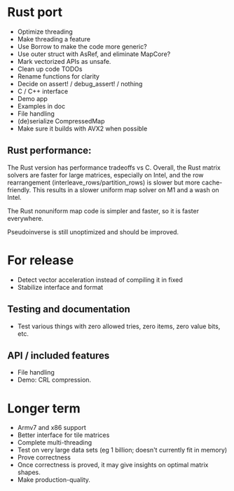 
# Rust port

* Optimize threading
* Make threading a feature
* Use Borrow to make the code more generic?
* Use outer struct with AsRef, and eliminate MapCore?
* Mark vectorized APIs as unsafe.
* Clean up code TODOs
* Rename functions for clarity
* Decide on assert! / debug_assert! / nothing
* C / C++ interface
* Demo app
* Examples in doc
* File handling
* (de)serialize CompressedMap
* Make sure it builds with AVX2 when possible

## Rust performance:

The Rust version has performance tradeoffs vs C.  Overall, the Rust
matrix solvers are faster for large matrices, especially on Intel,
and the row rearrangement (interleave_rows/partition_rows) is slower
but more cache-friendly.  This results in a slower uniform map solver
on M1 and a wash on Intel.

The Rust nonuniform map code is simpler and faster, so it is faster
everywhere.

Pseudoinverse is still unoptimized and should be improved.
    
# For release

* Detect vector acceleration instead of compiling it in fixed
* Stabilize interface and format

## Testing and documentation

* Test various things with zero allowed tries, zero items, zero value bits, etc.

## API / included features

* File handling
* Demo: CRL compression.

# Longer term

* Armv7 and x86 support
* Better interface for tile matrices
* Complete multi-threading
* Test on very large data sets (eg 1 billion; doesn't currently fit in memory)
* Prove correctness
* Once correctness is proved, it may give insights on optimal matrix shapes.
* Make production-quality.
